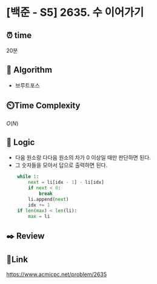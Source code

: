 # [백준 - S5] 2635. 수 이어가기

## ⏰ **time**

20분

## :pushpin: **Algorithm**

- 브루트포스

## ⏲️**Time Complexity**

$O(N)$

## :round_pushpin: **Logic**
- 다음 원소랑 다다음 원소의 차가 0 이상일 때만 판단하면 된다.
- 그 숫자들을 모아서 답으로 출력하면 된다.
```python
    while 1:
        next = li[idx - 1] - li[idx]
        if next < 0:
            break
        li.append(next)
        idx += 1
    if len(max) < len(li):
        max = li
```

## :black_nib: **Review**  

## 📡**Link**

https://www.acmicpc.net/problem/2635
